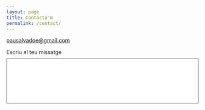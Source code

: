 ```yaml
---
layout: page
title: Contacta'm
permalink: /contact/
---
```



[pausalvadoe@gmail.com](mailto:pausalvadoe@gmail.com)

<form>
  <label for="msgb">Escriu el teu missatge</label>
  <input type="text" id="msgb" name="msgb" style = "width: 100%;
  padding: 50px 20px;
  margin: 8px 0;
  box-sizing: border-box;">
</form>
